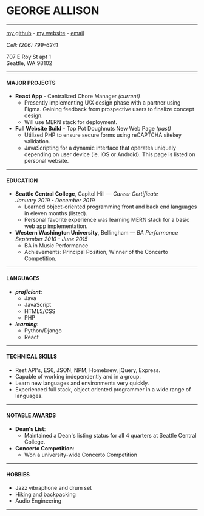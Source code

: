 GEORGE ALLISON 
==============
---
[my github](https://github.com/joji-harada) - [my website](http://www.jojiwebdesigns.com) - [email](georgealbertallison@gmail.com)

*Cell: (206) 799-6241*

  707 E Roy St apt 1<br>
  Seattle, WA 98102

---
#### MAJOR PROJECTS
- **React App** - Centralized Chore Manager *(current)* 
  - Presently implementing U/X design phase with a partner using Figma. Gaining feedback from prospective users to finalize concept design.
  - Will use MERN stack for deployment.
- **Full Website Build** - Top Pot Doughnuts New Web Page *(past)*
  - Utilized PHP to ensure secure forms using reCAPTCHA sitekey validation.
  - JavaScripting for a dynamic interface that operates uniquely depending on user device (ie. iOS or Android). This page is listed on personal website.
---
#### EDUCATION
- **Seattle Central College**, Capitol Hill — *Career Certificate*<br>
  *January 2019 - December 2019*
  - Learned object-oriented programming front and back end languages in eleven months (listed).
  - Personal favorite experience was learning MERN stack for a basic web  app implementation.
- **Western Washington University**, Bellingham — *BA Performance*<br>
  *September 2010 - June 2015*
  - BA in Music Performance
  - Achievements: Principal Position, Winner of the Concerto Competition.
---
#### LANGUAGES  
- ***proficient***:
  - Java
  - JavaScript
  - HTML5/CSS
  - PHP
- ***learning***:
  - Python/Django
  - React
---
#### TECHNICAL SKILLS
- Rest API's, ES6, JSON, NPM, Homebrew, jQuery, Express.
- Capable of working independently and in a group.
- Learn new languages and environments very quickly.
- Experienced full stack, object oriented programmer in a wide range of languages.
---
#### NOTABLE AWARDS
- **Dean's List**: 
  - Maintained a Dean's listing status for all 4 quarters at Seattle Central College.
- **Concerto Competition**:
  - Won a university-wide Concerto Competition
---
#### HOBBIES
  - Jazz vibraphone and drum set
  - Hiking and backpacking
  - Audio Engineering
---